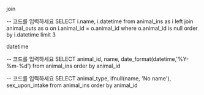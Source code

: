 join

-- 코드를 입력하세요
SELECT i.name, i.datetime
from animal_ins as i
left join animal_outs as o
on i.animal_id = o.animal_id
where o.animal_id is null
order by i.datetime
limit 3

datetime

-- 코드를 입력하세요
SELECT animal_id, name, date_format(datetime,'%Y-%m-%d')
from animal_ins
order by animal_id

-- 코드를 입력하세요
SELECT animal_type, ifnull(name, 'No name'), sex_upon_intake
from animal_ins
order by animal_id